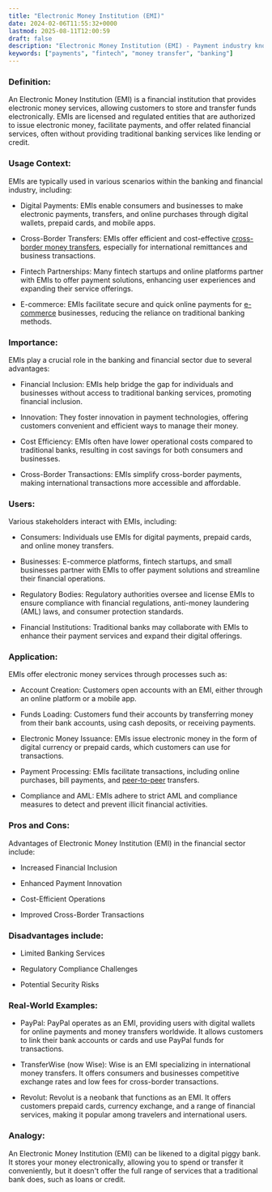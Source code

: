 ```yaml
---
title: "Electronic Money Institution (EMI)"
date: 2024-02-06T11:55:32+0000
lastmod: 2025-08-11T12:00:59
draft: false
description: "Electronic Money Institution (EMI) - Payment industry knowledge and insights"
keywords: ["payments", "fintech", "money transfer", "banking"]
---
```


### Definition:

An Electronic Money Institution (EMI) is a financial institution that provides electronic money services, allowing customers to store and transfer funds electronically. EMIs are licensed and regulated entities that are authorized to issue electronic money, facilitate payments, and offer related financial services, often without providing traditional banking services like lending or credit.

### Usage Context:

EMIs are typically used in various scenarios within the banking and financial industry, including:

- Digital Payments: EMIs enable consumers and businesses to make electronic payments, transfers, and online purchases through digital wallets, prepaid cards, and mobile apps.

- Cross-Border Transfers: EMIs offer efficient and cost-effective [cross-border money transfers](https://faisalkhanllc.xyz/resources/payments-wiki/c/cbft-cross-border-funds-transfer/), especially for international remittances and business transactions.

- Fintech Partnerships: Many fintech startups and online platforms partner with EMIs to offer payment solutions, enhancing user experiences and expanding their service offerings.

- E-commerce: EMIs facilitate secure and quick online payments for [e-commerce](https://faisalkhanllc.xyz/resources/payments-wiki/e/e-commerce/) businesses, reducing the reliance on traditional banking methods.

### Importance:

EMIs play a crucial role in the banking and financial sector due to several advantages:

- Financial Inclusion: EMIs help bridge the gap for individuals and businesses without access to traditional banking services, promoting financial inclusion.

- Innovation: They foster innovation in payment technologies, offering customers convenient and efficient ways to manage their money.

- Cost Efficiency: EMIs often have lower operational costs compared to traditional banks, resulting in cost savings for both consumers and businesses.

- Cross-Border Transactions: EMIs simplify cross-border payments, making international transactions more accessible and affordable.

### Users:

Various stakeholders interact with EMIs, including:

- Consumers: Individuals use EMIs for digital payments, prepaid cards, and online money transfers.

- Businesses: E-commerce platforms, fintech startups, and small businesses partner with EMIs to offer payment solutions and streamline their financial operations.

- Regulatory Bodies: Regulatory authorities oversee and license EMIs to ensure compliance with financial regulations, anti-money laundering (AML) laws, and consumer protection standards.

- Financial Institutions: Traditional banks may collaborate with EMIs to enhance their payment services and expand their digital offerings.

### Application:

EMIs offer electronic money services through processes such as:

- Account Creation: Customers open accounts with an EMI, either through an online platform or a mobile app.

- Funds Loading: Customers fund their accounts by transferring money from their bank accounts, using cash deposits, or receiving payments.

- Electronic Money Issuance: EMIs issue electronic money in the form of digital currency or prepaid cards, which customers can use for transactions.

- Payment Processing: EMIs facilitate transactions, including online purchases, bill payments, and [peer-to-peer](https://faisalkhanllc.xyz/resources/payments-wiki/p/peer-to-peer-p2p/) transfers.

- Compliance and AML: EMIs adhere to strict AML and compliance measures to detect and prevent illicit financial activities.

### Pros and Cons:

Advantages of Electronic Money Institution (EMI) in the financial sector include:

- Increased Financial Inclusion

- Enhanced Payment Innovation

- Cost-Efficient Operations

- Improved Cross-Border Transactions

### Disadvantages include:

- Limited Banking Services

- Regulatory Compliance Challenges

- Potential Security Risks

### Real-World Examples:

- PayPal: PayPal operates as an EMI, providing users with digital wallets for online payments and money transfers worldwide. It allows customers to link their bank accounts or cards and use PayPal funds for transactions.

- TransferWise (now Wise): Wise is an EMI specializing in international money transfers. It offers consumers and businesses competitive exchange rates and low fees for cross-border transactions.

- Revolut: Revolut is a neobank that functions as an EMI. It offers customers prepaid cards, currency exchange, and a range of financial services, making it popular among travelers and international users.

### Analogy:

An Electronic Money Institution (EMI) can be likened to a digital piggy bank. It stores your money electronically, allowing you to spend or transfer it conveniently, but it doesn't offer the full range of services that a traditional bank does, such as loans or credit.